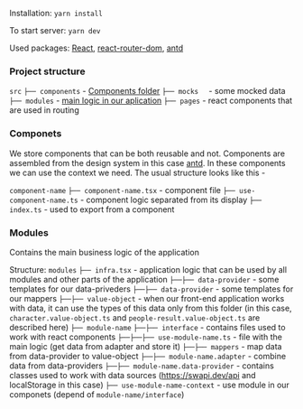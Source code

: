 Installation:
`yarn install`

To start server:
`yarn dev`

Used packages:
[React](https://react.dev/), [react-router-dom](https://reactrouter.com/en/main), [antd](https://ant.design/)

### Project structure
`src`
`├── components`               - [Components folder](#componets)
`├── mocks  `                  - some mocked data
`├── modules`                  - [main logic in our aplication](#modules)
`├── pages`                    - react components that are used in routing 

### Componets

We store components that can be both reusable and not.
Components are assembled from the design system in this case [antd](https://ant.design/).
In these components we can use the context we need.
The usual structure looks like this -

`component-name`
`├── component-name.tsx`        - component file
`├── use-component-name.ts`     - component logic separated from its display
`├── index.ts`                  - used to export from a component

### Modules
Сontains the main business logic of the application

Structure:
`modules`
`├── infra.tsx`             - application logic that can be used by all modules and other parts of the application
`├──├── data-provider`      - some templates for our data-priveders
`├──├── data-provider`      - some templates for our mappers
`├──├── value-object`       - when our front-end application works with data, it can use the types of this data only from this folder (in this case, `character.value-object.ts` and `people-result.value-object.ts` are described here)
`├── module-name`
`├──├── interface` - contains files used to work with react components
`├──├──├── use-module-name.ts` - file with the main logic (get data from adapter and store it)
`├──├── mappers` - map data from data-provider to value-object
`├──├── module-name.adapter` - combine data from data-providers
`├──├── module-name.data-provider` - contains classes used to work with data sources (https://swapi.dev/api and localStorage in this case)
`├── use-module-name-context` - use module in our componets (depend of `module-name/interface`)

